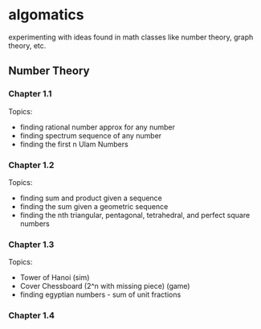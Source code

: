 # algomatics

experimenting with ideas found in math classes like number theory, graph theory, etc.

## Number Theory

### Chapter 1.1

Topics:

- finding rational number approx for any number
- finding spectrum sequence of any number
- finding the first n Ulam Numbers

### Chapter 1.2

Topics:

- finding sum and product given a sequence
- finding the sum given a geometric sequence
- finding the nth triangular, pentagonal, tetrahedral, and perfect square numbers

### Chapter 1.3

Topics:

- Tower of Hanoi (sim)
- Cover Chessboard (2^n with missing piece) (game)
- finding egyptian numbers - sum of unit fractions

### Chapter 1.4

